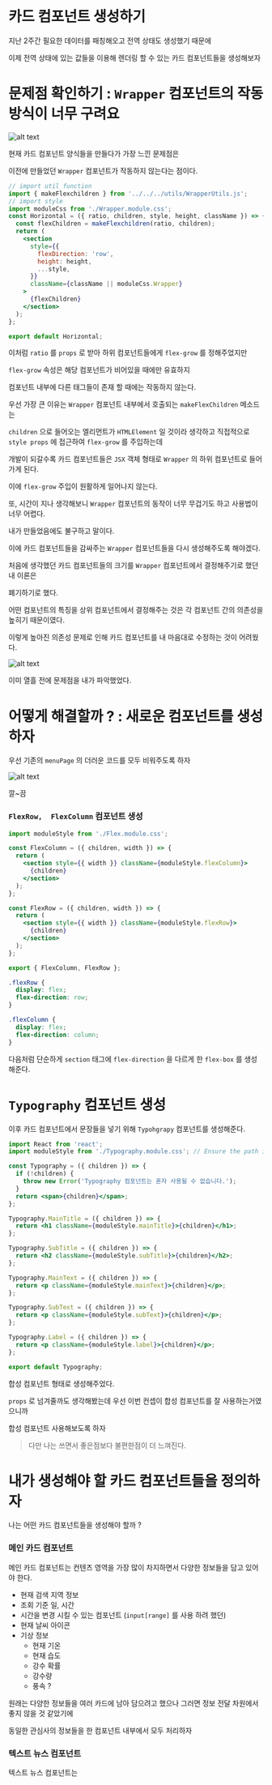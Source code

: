 # 카드 컴포넌트 생성하기

지난 2주간 필요한 데이터를 패칭해오고 전역 상태도 생성했기 때문에

이제 전역 상태에 있는 값들을 이용해 렌더링 할 수 있는 카드 컴포넌트들을 생성해보자

# 문제점 확인하기 : `Wrapper` 컴포넌트의 작동 방식이 너무 구려요

![alt text](image.png)

현재 카드 컴포넌트 양식들을 만들다가 가장 느낀 문제점은

이전에 만들었던 `Wrapper` 컴포넌트가 작동하지 않는다는 점이다.

```jsx
// import util function
import { makeFlexchildren } from '../../../utils/WrapperUtils.js';
// import style
import moduleCss from './Wrapper.module.css';
const Horizontal = ({ ratio, children, style, height, className }) => {
  const flexChildren = makeFlexchildren(ratio, children);
  return (
    <section
      style={{
        flexDirection: 'row',
        height: height,
        ...style,
      }}
      className={className || moduleCss.Wrapper}
    >
      {flexChildren}
    </section>
  );
};

export default Horizontal;
```

이처럼 `ratio` 를 `props` 로 받아 하위 컴포넌트들에게 `flex-grow` 를 정해주었지만

`flex-grow` 속성은 해당 컴포넌트가 비어있을 때에만 유효하지

컴포넌트 내부에 다른 태그들이 존재 할 때에는 작동하지 않는다.

우선 가장 큰 이유는 `Wrapper` 컴포넌트 내부에서 호출되는 `makeFlexChildren` 메소드는

`children` 으로 들어오는 엘리먼트가 `HTMLElement` 일 것이라 생각하고 직접적으로 `style props` 에 접근하여 `flex-grow` 를 주입하는데

개발이 되갈수록 카드 컴포넌트들은 `JSX` 객체 형태로 `Wrapper` 의 하위 컴포넌트로 들어가게 된다.

이에 `flex-grow` 주입이 원활하게 일어나지 않는다.

또, 시간이 지나 생각해보니 `Wrapper` 컴포넌트의 동작이 너무 무겁기도 하고 사용법이 너무 어렵다.

내가 만들었음에도 불구하고 말이다.

이에 카드 컴포넌트들을 감싸주는 `Wrapper` 컴포넌트들을 다시 생성해주도록 해야겠다.

처음에 생각했던 카드 컴포넌트들의 크기를 `Wrapper` 컴포넌트에서 결정해주기로 했던 내 이론은

폐기하기로 했다.

어떤 컴포넌트의 특징을 상위 컴포넌트에서 결정해주는 것은 각 컴포넌트 간의 의존성을 높히기 때문이였다.

이렇게 높아진 의존성 문제로 인해 카드 컴포넌트를 내 마음대로 수정하는 것이 어려웠다.

![alt text](image-1.png)

이미 열흘 전에 문제점을 내가 파악했었다.

# 어떻게 해결할까 ? : 새로운 컴포넌트를 생성하자

우선 기존의 `menuPage` 의 더러운 코드를 모두 비워주도록 하자

![alt text](image-2.png)

깔~끔

### `FlexRow,  FlexColumn` 컴포넌트 생성

```jsx
import moduleStyle from './Flex.module.css';

const FlexColumn = ({ children, width }) => {
  return (
    <section style={{ width }} className={moduleStyle.flexColumn}>
      {children}
    </section>
  );
};

const FlexRow = ({ children, width }) => {
  return (
    <section style={{ width }} className={moduleStyle.flexRow}>
      {children}
    </section>
  );
};

export { FlexColumn, FlexRow };
```

```css
.flexRow {
  display: flex;
  flex-direction: row;
}

.flexColumn {
  display: flex;
  flex-direction: column;
}
```

다음처럼 단순하게 `section` 태그에 `flex-direction` 을 다르게 한 `flex-box` 를 생성해준다.

# `Typography` 컴포넌트 생성

이후 카드 컴포넌트에서 문장들을 넣기 위해 `Typohgrapy` 컴포넌트를 생성해준다.

```jsx
import React from 'react';
import moduleStyle from './Typography.module.css'; // Ensure the path is correct

const Typography = ({ children }) => {
  if (!children) {
    throw new Error('Typography 컴포넌트는 혼자 사용될 수 없습니다.');
  }
  return <span>{children}</span>;
};

Typography.MainTitle = ({ children }) => {
  return <h1 className={moduleStyle.mainTitle}>{children}</h1>;
};

Typography.SubTitle = ({ children }) => {
  return <h2 className={moduleStyle.subTitle}>{children}</h2>;
};

Typography.MainText = ({ children }) => {
  return <p className={moduleStyle.mainText}>{children}</p>;
};

Typography.SubText = ({ children }) => {
  return <p className={moduleStyle.subText}>{children}</p>;
};

Typography.Label = ({ children }) => {
  return <p className={moduleStyle.label}>{children}</p>;
};

export default Typography;
```

합성 컴포넌트 형태로 생성해주었다.

`props` 로 넘겨줄까도 생각해봤는데 우선 이번 컨셉이 합성 컴포넌트를 잘 사용하는거였으니까

합성 컴포넌트 사용해보도록 하자

> 다만 나는 쓰면서 좋은점보다 불편한점이 더 느껴진다.

# 내가 생성해야 할 카드 컴포넌트들을 정의하자

나는 어떤 카드 컴포넌트들을 생성해야 할까 ?

### 메인 카드 컴포넌트

메인 카드 컴포넌트는 컨텐츠 영역을 가장 많이 차지하면서 다양한 정보들을 담고 있어야 한다.

- 현재 검색 지역 정보
- 조회 기준 일, 시간
- 시간을 변경 시킬 수 있는 컴포넌트 (`input[range]` 를 사용 하려 했던)
- 현재 날씨 아이콘
- 기상 정보
  - 현재 기온
  - 현재 습도
  - 강수 확률
  - 강수량
  - 풍속 ?

원래는 다양한 정보들을 여러 카드에 남아 담으려고 했으나 그러면 정보 전달 차원에서 좋지 않을 것 같았기에

동일한 관심사의 정보들을 한 컴포넌트 내부에서 모두 처리하자

### 텍스트 뉴스 컴포넌트

텍스트 뉴스 컴포넌트는
